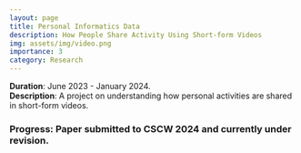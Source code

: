 ```yaml
---
layout: page
title: Personal Informatics Data
description: How People Share Activity Using Short-form Videos
img: assets/img/video.png
importance: 3
category: Research
---
```


**Duration**: June 2023 - January 2024.  
**Description**: A project on understanding how personal activities are shared in short-form videos.

### Progress: Paper submitted to CSCW 2024 and currently under revision.
